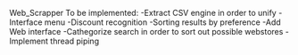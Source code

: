 Web_Scrapper
To be implemented:
    -Extract CSV engine in order to unify
    -Interface menu
    -Discount recognition
    -Sorting results by preference
    -Add Web interface
    -Cathegorize search in order to sort out possible webstores
    -Implement thread piping